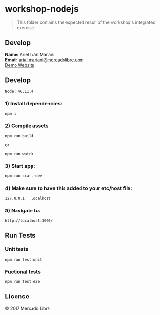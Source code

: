 # workshop-nodejs

> This folder contains the expected result of the workshop's integrated exercise

## Develop
**Name:** Ariel Iván Mariani  
**Email:** arial.mariani@mercadolibre.com  
[Demo Website](http://workshop-amariani.herokuapp.com/)

## Develop
`Node: v6.11.0`  
### 1) Install dependencies:
```
npm i
```
### 2) Compile  assets
```
npm run build
```
or
```
npm run watch
```
### 3) Start app:
```
npm run start-dev
```
### 4) Make sure to have this added to your etc/host file:
```
127.0.0.1	localhost
```
### 5) Navigate to:
```
http://localhost:3000/
```

## Run Tests
### Unit tests
```
npm run test:unit
```
### Fuctional tests
```
npm run test:e2e
``` 

## License
© 2017 Mercado Libre
